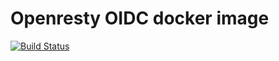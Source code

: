 # Openresty OIDC docker image

[![Build Status](https://travis-ci.org/lackofimagination/openresty-oidc.svg?branch=master)](https://travis-ci.org/lackofimagination/openresty-oidc)
